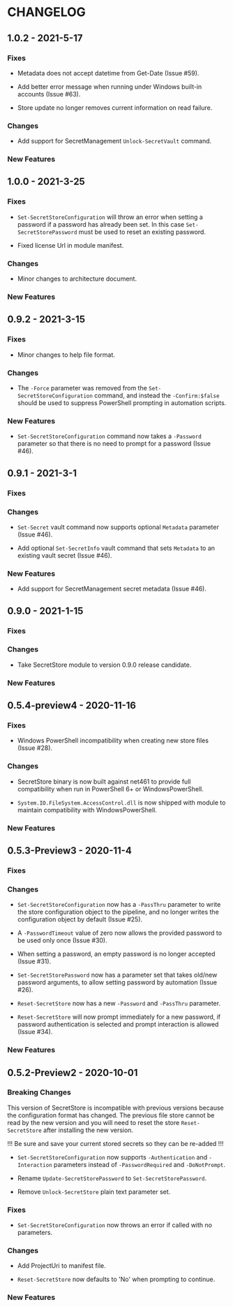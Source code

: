 # CHANGELOG

## 1.0.2 - 2021-5-17

### Fixes

- Metadata does not accept datetime from Get-Date (Issue #59).

- Add better error message when running under Windows built-in accounts (Issue #63).

- Store update no longer removes current information on read failure.

### Changes

- Add support for SecretManagement `Unlock-SecretVault` command.

### New Features

## 1.0.0 - 2021-3-25

### Fixes

- `Set-SecretStoreConfiguration` will throw an error when setting a password if a password has already been set. In this case `Set-SecretStorePassword` must be used to reset an existing password.

- Fixed license Url in module manifest.

### Changes

- Minor changes to architecture document.

### New Features

## 0.9.2 - 2021-3-15

### Fixes

- Minor changes to help file format.

### Changes

- The `-Force` parameter was removed from the `Set-SecretStoreConfiguration` command, and instead the `-Confirm:$false` should be used to suppress PowerShell prompting in automation scripts.

### New Features

- `Set-SecretStoreConfiguration` command now takes a `-Password` parameter so that there is no need to prompt for a password (Issue #46).

## 0.9.1 - 2021-3-1

### Fixes

### Changes

- `Set-Secret` vault command now supports optional `Metadata` parameter (Issue #46).

- Add optional `Set-SecretInfo` vault command that sets `Metadata` to an existing vault secret (Issue #46).

### New Features

- Add support for SecretManagement secret metadata (Issue #46).

## 0.9.0 - 2021-1-15

### Fixes

### Changes

- Take SecretStore module to version 0.9.0 release candidate.

### New Features

## 0.5.4-preview4 - 2020-11-16

### Fixes

- Windows PowerShell incompatibility when creating new store files (Issue #28).

### Changes

- SecretStore binary is now built against net461 to provide full compatibility when run in PowerShell 6+ or WindowsPowerShell.

- `System.IO.FileSystem.AccessControl.dll` is now shipped with module to maintain compatibility with WindowsPowerShell.

### New Features

## 0.5.3-Preview3 - 2020-11-4

### Fixes

### Changes

- `Set-SecretStoreConfiguration` now has a `-PassThru` parameter to write the store configuration object to the pipeline, and no longer writes the configuration object by default (Issue #25).

- A `-PasswordTimeout` value of zero now allows the provided password to be used only once (Issue #30).

- When setting a password, an empty password is no longer accepted (Issue #31).

- `Set-SecretStorePassword` now has a parameter set that takes old/new password arguments, to allow setting password by automation (Issue #26).

- `Reset-SecretStore` now has a new `-Password` and `-PassThru` parameter.

- `Reset-SecretStore` will now prompt immediately for a new password, if password authentication is selected and prompt interaction is allowed (Issue #34).

### New Features

## 0.5.2-Preview2 - 2020-10-01

### Breaking Changes

This version of SecretStore is incompatible with previous versions because the configuration format has changed.
The previous file store cannot be read by the new version and you will need to reset the store `Reset-SecretStore` after installing the new version.  

!!! Be sure and save your current stored secrets so they can be re-added !!!

- `Set-SecretStoreConfiguration` now supports `-Authentication` and `-Interaction` parameters instead of `-PasswordRequired` and `-DoNotPrompt`.

- Rename `Update-SecretStorePassword` to `Set-SecretStorePassword`.

- Remove `Unlock-SecretStore` plain text parameter set.

### Fixes

- `Set-SecretStoreConfiguration` now throws an error if called with no parameters.

### Changes

- Add ProjectUri to manifest file.

- `Reset-SecretStore` now defaults to 'No' when prompting to continue.

### New Features
